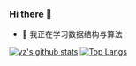 ### Hi there 👋

- 🌱 我正在学习数据结构与算法

[![yz's github stats](https://github-readme-stats.vercel.app/api?username=hjj5258)](https://github.com/anuraghazra/github-readme-stats)
[![Top Langs](https://github-readme-stats.vercel.app/api/top-langs/?username=hjj5258&layout=compact)](https://github.com/anuraghazra/github-readme-stats)

